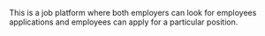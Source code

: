 This is a job platform where both employers can look for employees applications and employees can apply for a particular position.
